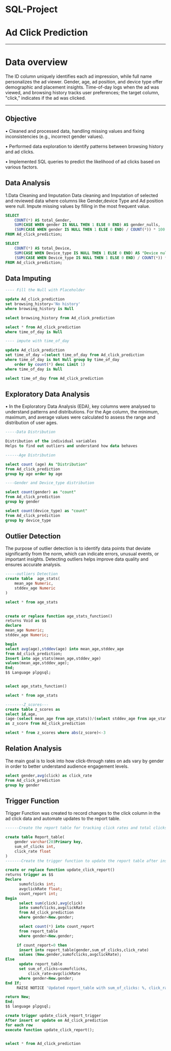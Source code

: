 # SQL-Project
# Ad Click Prediction #
***
# Data overview #
The ID column uniquely identifies each ad impression, while full name personalizes the ad viewer. Gender, age, ad position, and device type offer demographic and placement insights. Time-of-day logs when the ad was viewed, and browsing history tracks user preferences; the target column, "click," indicates if the ad was clicked.
________

## Objective ##
•	Cleaned and processed data, handling missing values and fixing inconsistencies (e.g., incorrect gender values).

•	Performed data exploration to identify patterns between browsing history and ad clicks.

•	Implemented SQL queries to predict the likelihood of ad clicks based on various factors.

## Data Analysis ##
1.Data Cleaning and Imputation
Data cleaning and Imputation of selected and reviewed data where columns like Gender,device Type and Ad position were null. Impute missing values by filling in the most frequent value.

```sql
SELECT
    COUNT(*) AS total_Gender,
    SUM(CASE WHEN gender IS NULL THEN 1 ELSE 0 END) AS gender_nulls,
    (SUM(CASE WHEN gender IS NULL THEN 1 ELSE 0 END) / COUNT(*)) * 100 AS null_percentage
FROM Ad_click_prediction;

SELECT
    COUNT(*) AS total_Device,
    SUM(CASE WHEN Device_type IS NULL THEN 1 ELSE 0 END) AS "Device nulls",
    (SUM(CASE WHEN Device_type IS NULL THEN 1 ELSE 0 END) / COUNT(*)) * 100 AS null_percentage
FROM Ad_click_prediction;
```
## Data Imputing ##
```sql
---- Fill the Null with Placeholder

update Ad_click_prediction
set browsing_history='No history'
where browsing_history is Null

select browsing_history from Ad_click_prediction

select * from Ad_click_prediction
where time_of_day is Null

---- impute with time_of_day

update Ad_click_prediction
set time_of_day =(select time_of_day from Ad_click_prediction
where time_of_day is Not Null group by time_of_day
	order by count(*) desc Limit 1)
where time_of_day is Null

select time_of_day from Ad_click_prediction
```
## Exploratory Data Analysis ##
•	In the Exploratory Data Analysis (EDA), key columns were analysed to understand patterns and distributions. For the Age column, the minimum, maximum, and average values were calculated to assess the range and distribution of user ages. 

```sql
-----Data Distribution 

Distribution of the individual variables 
Helps to find out outliers and understand how data behaves 

------Age Distribution 

select count (age) As "Distribution"
from Ad_click_prediction 
group by age order by age 

----Gender and Device_type distribution

select count(gender) as "count"
from Ad_click_prediction
group by gender 

select count(device_type) as "count"
from Ad_click_prediction
group by device_type
```

## Outlier Detection ##
The purpose of outlier detection is to identify data points that deviate significantly from the norm, which can indicate errors, unusual events, or important insights. Detecting outliers helps improve data quality and ensures accurate analysis.

```sql
-----outliers Detection
create table  age_stats(
	mean_age Numeric,
	stddev_age Numeric
)

select * from age_stats

	
create or replace function age_stats_function()
returns Void as $$
declare 
mean_age Numeric;
stddev_age Numeric;

begin 
select avg(age),stddev(age) into mean_age,stddev_age
from Ad_click_prediction;
Insert into age_stats(mean_age,stddev_age)
values(mean_age,stddev_age);
End;
$$ Language plpgsql;


select age_stats_function()

select * from age_stats

--------Z_scores---
create table z_scores as 	
select id,age,
(age-(select mean_age from age_stats))/(select stddev_age from age_stats)
as z_score from Ad_click_prediction

select * from z_scores where abs(z_score)<-3
```

## Relation Analysis ##
The main goal is to look into how click-through rates on ads vary by gender in order to better understand audience engagement levels.

```sql
select gender,avg(click) as click_rate
From Ad_click_prediction
group by gender
```

## Trigger Function ##
Trigger Function was created to record changes to the click column in the ad click data and automate updates to the report table.

```sql
------Create the report table for tracking click rates and total clicks by gender

create table Report_table(
	gender varchar(20)Primary key,
	sum_of_clicks int,
	click_rate float 
)
-------Create the trigger function to update the report table after insert or update

create or replace function update_click_report()
returns trigger as $$
Declare
      sumofclicks int;
      avgclickRate float;
      count_report int;
Begin
      select sum(click),avg(click)
      into sumofclicks,avgclickRate
      from Ad_click_prediction
      where gender=New.gender;

      select count(*) into count_report
      from report_table
      where gender=New.gender;

     if count_report=0 then
      insert into report_table(gender,sum_of_clicks,click_rate)
      values (New.gender,sumofclicks,avgclickRate);
Else
      update report_table
      set sum_of_clicks=sumofclicks,
          click_rate=avgclickRate
      where gender=New.gender;
End If;
     RAISE NOTICE 'Updated report_table with sum_of_clicks: %, click_rate: %', sumOfClicks, avgClickRate;

return New;
End;
$$ language plpgsql;

create trigger update_click_report_trigger
After insert or update on Ad_click_prediction
for each row
execute function update_click_report();


select * from Ad_click_prediction
```






